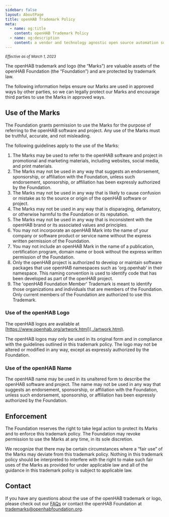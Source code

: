 ```yaml
---
sidebar: false
layout: AboutPage
title: openHAB Trademark Policy
meta:
  - name: og:title
    content: openHAB Trademark Policy
  - name: og:description
    content: a vendor and technology agnostic open source automation software for your home
---
```


<small>_Effective as of March 1, 2023_</small>

The openHAB trademark and logo (the “Marks”) are valuable assets of the openHAB Foundation (the “Foundation”) and are protected by trademark law. 

The following information helps ensure our Marks are used in approved ways by other parties, so we can legally protect our Marks and encourage third parties to use the Marks in approved ways.

## Use of the Marks

The Foundation grants permission to use the Marks for the purpose of referring to the openHAB software and project. Any use of the Marks must be truthful, accurate, and not misleading.

The following guidelines apply to the use of the Marks:

1. The Marks may be used to refer to the openHAB software and project in promotional and marketing materials, including websites, social media, and print materials.
1. The Marks may not be used in any way that suggests an endorsement, sponsorship, or affiliation with the Foundation, unless such endorsement, sponsorship, or affiliation has been expressly authorized by the Foundation.
1. The Marks may not be used in any way that is likely to cause confusion or mistake as to the source or origin of the openHAB software or project.
1. The Marks may not be used in any way that is disparaging, defamatory, or otherwise harmful to the Foundation or its reputation.
1. The Marks may not be used in any way that is inconsistent with the openHAB brand or its associated values and principles.
1. You may not incorporate an openHAB Mark into the name of your company or software product or service name without the express written permission of the Foundation.
1. You may not include an openHAB Mark in the name of a publication, certification program, domain name or book without the express written permission of the Foundation.
1. Only the openHAB project is authorized to develop or maintain software packages that use openHAB namespaces such as 'org.openhab' in their namespace. This naming convention is used to identify code that has been developed as part of the openHAB project.
1. The 'openHAB Foundation Member' Trademark is meant to identify those organizations and individuals that are members of the Foundation. Only current members of the Foundation are authorized to use this Trademark.

### Use of the openHAB Logo

The openHAB logos are available at [https://www.openhab.org/artwork.html](../artwork.html).

The openHAB logos may only be used in its original form and in compliance with the guidelines outlined in this trademark policy. The logo may not be altered or modified in any way, except as expressly authorized by the Foundation.

### Use of the openHAB Name

The openHAB name may be used in its unaltered form to describe the openHAB software and project. The name may not be used in any way that suggests an endorsement, sponsorship, or affiliation with the Foundation, unless such endorsement, sponsorship, or affiliation has been expressly authorized by the Foundation.

## Enforcement

The Foundation reserves the right to take legal action to protect its Marks and to enforce this trademark policy. The Foundation may revoke permission to use the Marks at any time, in its sole discretion.

We recognize that there may be certain circumstances where a “fair use” of the Marks may deviate from this trademark policy. Nothing in this trademark policy should be interpreted to interfere with the right to make such fair uses of the Marks as provided for under applicable law and all of the guidance in this trademark policy is subject to applicable law.

## Contact

If you have any questions about the use of the openHAB trademark or logo, please check out our [FAQs](trademark-faq.html) or contact the openHAB Foundation at trademarks@openhabfoundation.org.
